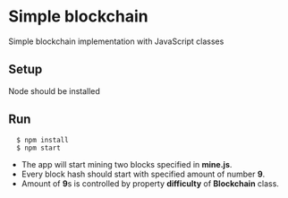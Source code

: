 # Simple blockchain

Simple blockchain implementation with JavaScript classes

## Setup
Node should be installed

## Run
```
  $ npm install
  $ npm start
```
* The app will start mining two blocks specified in **mine.js**.
* Every block hash should start with specified amount of number **9**.
* Amount of **9**s is controlled by property **difficulty** of **Blockchain** class.